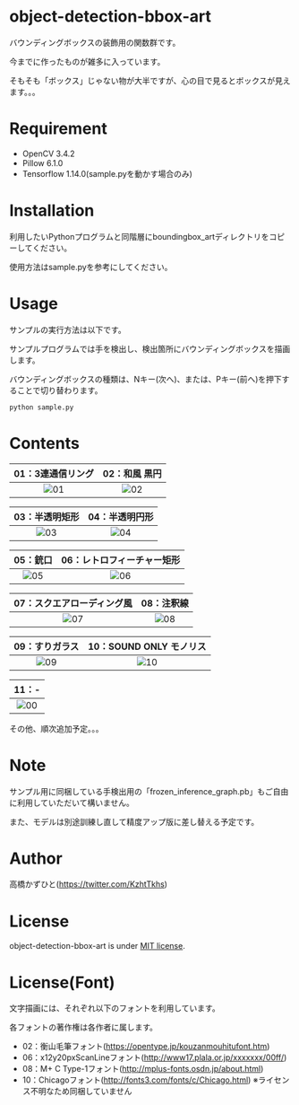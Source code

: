 # object-detection-bbox-art
バウンディングボックスの装飾用の関数群です。
 
今までに作ったものが雑多に入っています。

そもそも「ボックス」じゃない物が大半ですが、心の目で見るとボックスが見えます。。。

# Requirement
 
* OpenCV 3.4.2
* Pillow 6.1.0
* Tensorflow 1.14.0(sample.pyを動かす場合のみ)
 
# Installation
 
利用したいPythonプログラムと同階層にboundingbox_artディレクトリをコピーしてください。

使用方法はsample.pyを参考にしてください。

# Usage
 
サンプルの実行方法は以下です。

サンプルプログラムでは手を検出し、検出箇所にバウンディングボックスを描画します。

バウンディングボックスの種類は、Nキー(次へ)、または、Pキー(前へ)を押下することで切り替わります。
 
```bash
python sample.py
```

# Contents
|01：3連通信リング|02：和風 黒円|
:---:|:---:
|![01](https://user-images.githubusercontent.com/37477845/75368668-6ad0d180-5905-11ea-93c0-635ba29a2a05.gif)|![02](https://user-images.githubusercontent.com/37477845/75368708-77edc080-5905-11ea-9c11-f80373aa9ec2.gif)|

|03：半透明矩形|04：半透明円形|
:---:|:---:
|![03](https://user-images.githubusercontent.com/37477845/75368731-84721900-5905-11ea-9794-1921e867120c.gif)|![04](https://user-images.githubusercontent.com/37477845/75368740-86d47300-5905-11ea-98ad-ee367e4fbe3b.gif)|

|05：銃口|06：レトロフィーチャー矩形|
:---:|:---:
|![05](https://user-images.githubusercontent.com/37477845/75368749-8b009080-5905-11ea-97d3-8b857a18748e.gif)|![06](https://user-images.githubusercontent.com/37477845/75368756-8fc54480-5905-11ea-8dff-4f4f9437c76b.gif)|

|07：スクエアローディング風|08：注釈線|
:---:|:---:
|![07](https://user-images.githubusercontent.com/37477845/75368779-9653bc00-5905-11ea-889e-b5e5c7e5be76.gif)|![08](https://user-images.githubusercontent.com/37477845/75455153-7979c000-59bb-11ea-97e8-e10a781c6ff3.gif)|

|09：すりガラス|10：SOUND ONLY モノリス|
:---:|:---:
|![09](https://user-images.githubusercontent.com/37477845/75457241-a16b2280-59bf-11ea-890e-d78535bb0d15.gif)|![10](https://user-images.githubusercontent.com/37477845/75578386-19604800-5aa7-11ea-9506-d468e8273d4e.gif)|

|11：-|
:---:|
|![00](https://user-images.githubusercontent.com/37477845/75458245-e479c580-59c0-11ea-9217-360160b4775e.gif)|


その他、順次追加予定。。。

# Note

サンプル用に同梱している手検出用の「frozen_inference_graph.pb」もご自由に利用していただいて構いません。

また、モデルは別途訓練し直して精度アップ版に差し替える予定です。

 
# Author
高橋かずひと(https://twitter.com/KzhtTkhs)
 
# License 
object-detection-bbox-art is under [MIT license](https://en.wikipedia.org/wiki/MIT_License).

# License(Font)
文字描画には、それぞれ以下のフォントを利用しています。

各フォントの著作権は各作者に属します。
* 02：衡山毛筆フォント(https://opentype.jp/kouzanmouhitufont.htm)
* 06：x12y20pxScanLineフォント(http://www17.plala.or.jp/xxxxxxx/00ff/)
* 08：M+ C Type-1フォント(http://mplus-fonts.osdn.jp/about.html)
* 10：Chicagoフォント(http://fonts3.com/fonts/c/Chicago.html) ※ライセンス不明なため同梱していません
